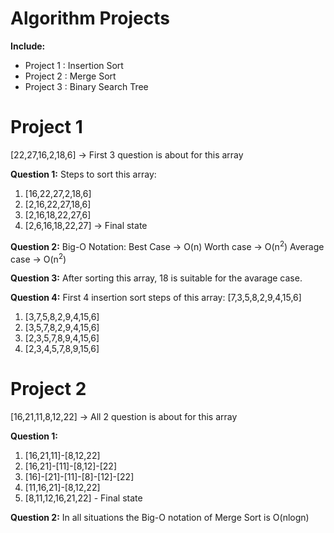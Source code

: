 # Algorithm Projects
**Include:**
* Project 1 : Insertion Sort
* Project 2 : Merge Sort
* Project 3 : Binary Search Tree


# Project 1

[22,27,16,2,18,6] -> First 3 question is about for this array

**Question 1:**
Steps to sort this array:
1. [16,22,27,2,18,6]
2. [2,16,22,27,18,6]
3. [2,16,18,22,27,6]
4. [2,6,16,18,22,27] -> Final state

**Question 2:**
Big-O Notation:
Best Case -> O(n)
Worth case -> O(n<sup>2</sup>)
Average case -> O(n<sup>2</sup>)

**Question 3:**
After sorting this array, 18 is suitable for the avarage case.

**Question 4:**
First 4 insertion sort steps of this array: [7,3,5,8,2,9,4,15,6]
1. [3,7,5,8,2,9,4,15,6]
2. [3,5,7,8,2,9,4,15,6]
3. [2,3,5,7,8,9,4,15,6]
4. [2,3,4,5,7,8,9,15,6]


# Project 2

[16,21,11,8,12,22]  -> All 2 question is about for this array

**Question 1:**
1. [16,21,11]-[8,12,22]
2. [16,21]-[11]-[8,12]-[22]
3. [16]-[21]-[11]-[8]-[12]-[22]
4. [11,16,21]-[8,12,22]
5. [8,11,12,16,21,22] - Final state

**Question 2:**
In all situations the Big-O notation of Merge Sort is O(nlogn)

